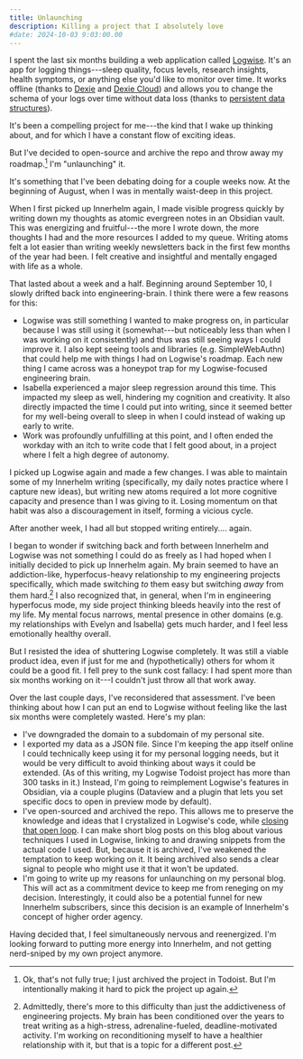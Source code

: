 ```yaml
---
title: Unlaunching
description: Killing a project that I absolutely love
#date: 2024-10-03 9:03:00.00
---
```


I spent the last six months building a web application called
[Logwise](https://logwise.tylermercer.net). It's an app for logging
things---sleep quality, focus levels, research insights, health symptoms, or
anything else you'd like to monitor over time. It works offline (thanks to
[Dexie](https://dexie.org/) and [Dexie Cloud](https://dexie.org/cloud/)) and
allows you to change the schema of your logs over time without data loss (thanks
to
[persistent data structures](https://en.wikipedia.org/wiki/Persistent_data_structure)).

It's been a compelling project for me---the kind that I wake up thinking about,
and for which I have a constant flow of exciting ideas.

But I've decided to open-source and archive the repo and throw away my
roadmap.[^throwing-away] I'm "unlaunching" it.

It's something that I've been debating doing for a couple weeks now. At the
beginning of August, when I was in mentally waist-deep in this project.

When I first picked up Innerhelm again, I made visible progress quickly by
writing down my thoughts as atomic evergreen notes in an Obsidian vault. This
was energizing and fruitful---the more I wrote down, the more thoughts I had and
the more resources I added to my queue. Writing atoms felt a lot easier than
writing weekly newsletters back in the first few months of the year had been. I
felt creative and insightful and mentally engaged with life as a whole.

That lasted about a week and a half. Beginning around September 10, I slowly
drifted back into engineering-brain. I think there were a few reasons for this:

* Logwise was still something I wanted to make progress on, in particular
  because I was still using it (somewhat---but noticeably less than when I was
  working on it consistently) and thus was still seeing ways I could improve it.
  I also kept seeing tools and libraries (e.g. SimpleWebAuthn) that could help
  me with things I had on Logwise's roadmap. Each new thing I came across was a
  honeypot trap for my Logwise-focused engineering brain.
* Isabella experienced a major sleep regression around this time. This impacted
  my sleep as well, hindering my cognition and creativity. It also directly
  impacted the time I could put into writing, since it seemed better for my
  well-being overall to sleep in when I could instead of waking up early to
  write.
* Work was profoundly unfulfilling at this point, and I often ended the workday
  with an itch to write code that I felt good about, in a project where I felt a
  high degree of autonomy.

I picked up Logwise again and made a few changes. I was able to maintain some of
my Innerhelm writing (specifically, my daily notes practice where I capture new
ideas), but writing new atoms required a lot more cognitive capacity and
presence than I was giving to it. Losing momentum on that habit was also a
discouragement in itself, forming a vicious cycle.

After another week, I had all but stopped writing entirely.... again.

I began to wonder if switching back and forth between Innerhelm and Logwise was
not something I could do as freely as I had hoped when I initially decided to
pick up Innerhelm again. My brain seemed to have an addiction-like,
hyperfocus-heavy relationship to my engineering projects specifically, which
made switching *to* them easy but switching *away* from them
hard.[^writing-friction] I also recognized that, in general, when I'm in
engineering hyperfocus mode, my side project thinking bleeds heavily into the
rest of my life. My mental focus narrows, mental presence in other domains (e.g.
my relationships with Evelyn and Isabella) gets much harder, and I feel less
emotionally healthy overall.

But I resisted the idea of shuttering Logwise completely. It was still a viable
product idea, even if just for me and (hypothetically) others for whom it could
be a good fit. I fell prey to the sunk cost fallacy: I had spent more than six
months working on it---I couldn't just throw all that work away.

Over the last couple days, I've reconsidered that assessment. I've been thinking
about how I can put an end to Logwise without feeling like the last six months
were completely wasted. Here's my plan:

* I've downgraded the domain to a subdomain of my personal site.
* I exported my data as a JSON file. Since I'm keeping the app itself online I
  could technically keep using it for my personal logging needs, but it would be
  very difficult to avoid thinking about ways it could be extended. (As of this
  writing, my Logwise Todoist project has more than 300 tasks in it.) Instead,
  I'm going to reimplement Logwise's features in Obsidian, via a couple plugins
  (Dataview and a plugin that lets you set specific docs to open in preview mode
  by default).
* I've open-sourced and archived the repo. This allows me to preserve the
  knowledge and ideas that I crystalized in Logwise's code, while
  [closing that open loop](https://notes.andymatuschak.org/Close_open_loops). I
  can make short blog posts on this blog about various techniques I used in
  Logwise, linking to and drawing snippets from the actual code I used. But,
  because it is archived, I've weakened the temptation to keep working on it. It
  being archived also sends a clear signal to people who might use it that it
  won't be updated.
* I'm going to write up my reasons for unlaunching on my personal blog. This
  will act as a commitment device to keep me from reneging on my decision.
  Interestingly, it could also be a potential funnel for new Innerhelm
  subscribers, since this decision is an example of Innerhelm's concept of
  higher order agency.
  
Having decided that, I feel simultaneously nervous and reenergized. I'm looking
forward to putting more energy into Innerhelm, and not getting nerd-sniped by my
own project anymore.

[^throwing-away]: Ok, that's not fully true; I just archived the project in
Todoist. But I'm intentionally making it hard to pick the project up again.

[^writing-friction]: Admittedly, there's more to this difficulty than just the
addictiveness of engineering projects. My brain has been conditioned over the
years to treat writing as a high-stress, adrenaline-fueled, deadline-motivated
activity. I'm working on reconditioning myself to have a healthier relationship
with it, but that is a topic for a different post.
